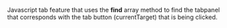 Javascript tab feature that uses the **find** array method to find the tabpanel that corresponds with the tab button (currentTarget) that is being clicked.
